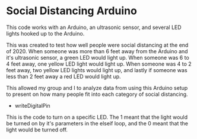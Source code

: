 # Social Distancing Arduino
This code works with an Arduino, an ultrasonic sensor, and several LED lights hooked up to the Arduino.

This was created to test how well people were social distancing at the end of 2020. When someone was more than 6 feet away from the Arduino and it's ultrasonic sensor, a green LED would light up. When someone was 6 to 4 feet away, one yellow LED light would light up. When someone was 4 to 2 feet away, two yellow LED lights would light up, and lastly if someone was less than 2 feet away a red LED would light up.  

This allowed my group and I to analyze data from using this Arduino setup to present on how many people fit into each category of social distancing. 

* writeDigitalPin

This is the code to turn on a specific LED. The 1 meant that the light would be turned on by it's parameters in the elseif loop, and the 0 meant that the light would be turned off.
